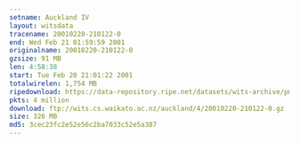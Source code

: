 ```yaml
---
setname: Auckland IV
layout: witsdata
tracename: 20010220-210122-0
end: Wed Feb 21 01:59:59 2001
originalname: 20010220-210122-0
gzsize: 91 MB
len: 4:58:38
start: Tue Feb 20 21:01:22 2001
totalwirelen: 1,754 MB
ripedownload: https://data-repository.ripe.net/datasets/wits-archive/pma/long/auck/4//20010220-210122-0.gz
pkts: 4 million
download: ftp://wits.cs.waikato.ac.nz/auckland/4/20010220-210122-0.gz
size: 326 MB
md5: 3cec23fc2e52e56c2ba7033c52e5a387
---
```

